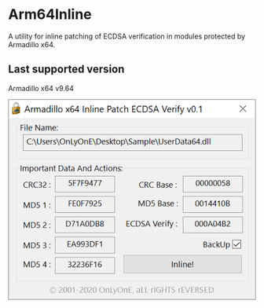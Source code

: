 # Arm64Inline
A utility for inline patching of ECDSA verification in modules protected by Armadillo x64.
## Last supported version
Armadillo x64 v9.64

![](https://github.com/onlyone-rnd/Arm64Inline/blob/main/Arm64Inline.png)
